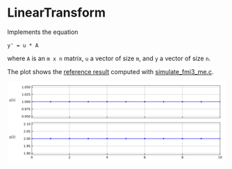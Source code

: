 # LinearTransform

Implements the equation

```
y' = u * A
```

where `A` is an `m x n` matrix, `u` a vector of size `m`, and `y` a vector of size `n`.

The plot shows the [reference result](LinearTransform_ref.csv) computed with [simulate\_fmi3\_me.c](https://github.com/modelica/Reference-FMUs/blob/master/examples/simulate_fmi3_me.c).

![Plot](LinearTransform_ref.svg)
